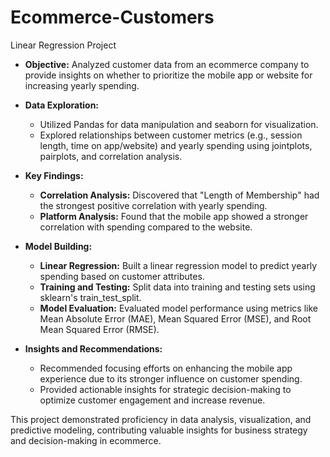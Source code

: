 # Ecommerce-Customers
Linear Regression Project

- **Objective:**
   Analyzed customer data from an ecommerce company to provide insights on whether to prioritize the mobile app or website for increasing yearly spending.

- **Data Exploration:**
  - Utilized Pandas for data manipulation and seaborn for visualization.
  - Explored relationships between customer metrics (e.g., session length, time on app/website) and yearly spending using jointplots, pairplots, and correlation analysis.

- **Key Findings:**
  - **Correlation Analysis:** Discovered that "Length of Membership" had the strongest positive correlation with yearly spending.
  - **Platform Analysis:** Found that the mobile app showed a stronger correlation with spending compared to the website.

- **Model Building:**
  - **Linear Regression:** Built a linear regression model to predict yearly spending based on customer attributes.
  - **Training and Testing:** Split data into training and testing sets using sklearn's train_test_split.
  - **Model Evaluation:** Evaluated model performance using metrics like Mean Absolute Error (MAE), Mean Squared Error (MSE), and Root Mean Squared Error (RMSE).

- **Insights and Recommendations:**
  - Recommended focusing efforts on enhancing the mobile app experience due to its stronger influence on customer spending.
  - Provided actionable insights for strategic decision-making to optimize customer engagement and increase revenue.

This project demonstrated proficiency in data analysis, visualization, and predictive modeling, contributing valuable insights for business strategy and decision-making in ecommerce.
